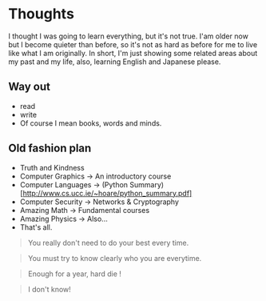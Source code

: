 # Thoughts
I thought I was going to learn everything, but it's not true. I'am older now but I become quieter than before, so it's not as hard as before for me to live like what I am originally. In short, I'm just showing some related areas about my past and my life, also, learning English and Japanese please. 

## Way out
- read
- write
- Of course I mean books, words and minds.

## Old fashion plan
- Truth and Kindness
- Computer Graphics   -> An introductory course
- Computer Languages  -> (Python Summary)[http://www.cs.ucc.ie/~hoare/python_summary.pdf]
- Computer Security   -> Networks & Cryptography
- Amazing Math        -> Fundamental courses
- Amazing Physics     -> Also...
- That's all.

> You really don't need to do your best every time.

> You must try to know clearly who you are everytime. 

> Enough for a year, hard die !

> I don't know!
